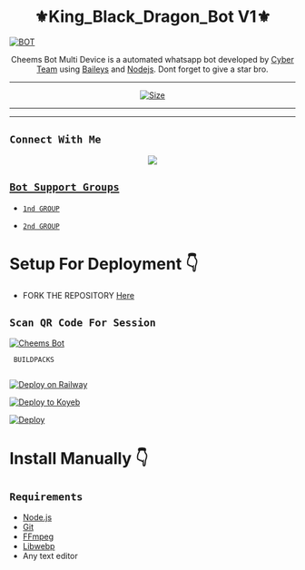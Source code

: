 <h1 align="center">⚜️King_Black_Dragon_Bot V1⚜️<br></h1>
<p align="center">
 
 <a href="https://ibb.co/dLBXGvP"><img src="https://i.ibb.co/5nTCB3r/BOT.png" alt="BOT" border="0"></a>
 
<p align="center">
Cheems Bot Multi Device is a automated whatsapp bot developed by <a href="https://github.com/MH-TECHSHOW" target="_blank">Cyber Team</a> using <a href="https://github.com/adiwajshing/Baileys" target="_blank">Baileys</a> and <a href="https://github.com/nodejs" target="_blank">Nodejs</a>. Dont forget to give a star bro.
</p>



---

<p align="center">
<a href="#"><img title="Size" src="https://img.shields.io/badge/Tutorial-Video-green"></a>
</p>

------


-------

## ```Connect With Me```
<p align="center">
<a href="https://wa.me/+94774071805"><img src="https://img.shields.io/badge/Contact darktem-25D366?style=for-the-badge&logo=whatsapp&logoColor=white" />


## ```Bot Support Groups```

- [`1nd GROUP`](https://chat.whatsapp.com/GkAmtuJ4jFE6axiNjoSiCX)

- [`2nd GROUP`](https://chat.whatsapp.com/GkAmtuJ4jFE6axiNjoSiCX)


# Setup For Deployment 👇

- FORK THE REPOSITORY [Here](https://github.com/MH-TECHSHOW/King_Black_Dragon_Bot/fork)

## `Scan QR Code For Session`
[![Cheems Bot](https://repl.it/badge/github/quiec/whatsasena)](https://replit.com/@nimaofficial/DARK-NERO-QR?v=1)

 ` BUILDPACKS`

```
```

[![Deploy on Railway](https://railway.app/button.svg)](https://railway.app/new/template?template=https://github.com/Kaveeshasithum/DARKNERO--V7)

[![Deploy to Koyeb](https://www.koyeb.com/static/images/deploy/button.svg)](https://app.koyeb.com/deploy?type=git&repository=&branch=name&name=servicename)

[![Deploy](https://www.herokucdn.com/deploy/button.svg)](https://heroku.com/deploy?template=https://github.com/Kaveeshasithum/DARKNERO--V7/)

# Install Manually 👇
## `Requirements`
* [Node.js](https://nodejs.org/en/)
* [Git](https://git-scm.com/downloads)
* [FFmpeg](https://github.com/BtbN/FFmpeg-Builds/releases/download/autobuild-2020-12-08-13-03/ffmpeg-n4.3.1-26-gca55240b8c-win64-gpl-4.3.zip)
* [Libwebp](https://developers.google.com/speed/webp/download)
* Any text editor
